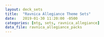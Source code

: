 ```yaml
---
layout: deck_sets
title:  "Ravnica Allegiance Theme Sets"
date:   2019-01-30 11:20:00 -0500
categories: [mtg, sets, ravnica_allegiance]
data_file: ravnica_allegiance_packs
---
```

